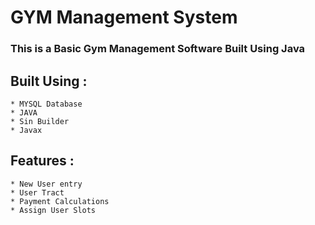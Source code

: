 # GYM Management System

### This is a Basic Gym Management Software Built Using Java

## Built Using :

	* MYSQL Database
	* JAVA
	* Sin Builder
	* Javax

## Features :

	* New User entry
	* User Tract
	* Payment Calculations
	* Assign User Slots